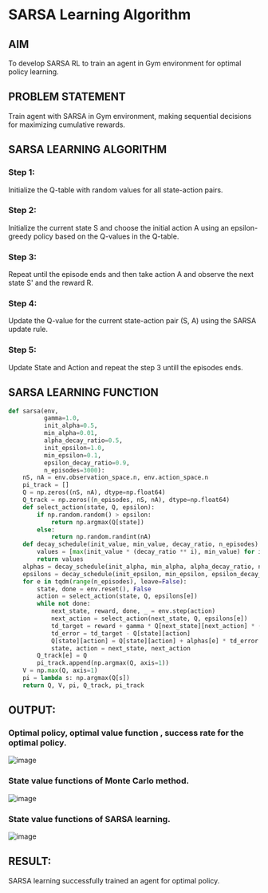 # SARSA Learning Algorithm


## AIM
To develop SARSA RL to train an agent in Gym environment for optimal policy learning.
## PROBLEM STATEMENT
Train agent with SARSA in Gym environment, making sequential decisions for maximizing cumulative rewards.

## SARSA LEARNING ALGORITHM
### Step 1:

Initialize the Q-table with random values for all state-action pairs.
### Step 2:

Initialize the current state S and choose the initial action A using an epsilon-greedy policy based on the Q-values in the Q-table.
### Step 3:

Repeat until the episode ends and then take action A and observe the next state S' and the reward R.
### Step 4:

Update the Q-value for the current state-action pair (S, A) using the SARSA update rule.
### Step 5:
Update State and Action and repeat the step 3 untill the episodes ends.

## SARSA LEARNING FUNCTION
```python
def sarsa(env,
          gamma=1.0,
          init_alpha=0.5,
          min_alpha=0.01,
          alpha_decay_ratio=0.5,
          init_epsilon=1.0,
          min_epsilon=0.1,
          epsilon_decay_ratio=0.9,
          n_episodes=3000):
    nS, nA = env.observation_space.n, env.action_space.n
    pi_track = []
    Q = np.zeros((nS, nA), dtype=np.float64)
    Q_track = np.zeros((n_episodes, nS, nA), dtype=np.float64)
    def select_action(state, Q, epsilon):
        if np.random.random() > epsilon:
            return np.argmax(Q[state])
        else:
            return np.random.randint(nA)
    def decay_schedule(init_value, min_value, decay_ratio, n_episodes):
        values = [max(init_value * (decay_ratio ** i), min_value) for i in range(n_episodes)]
        return values
    alphas = decay_schedule(init_alpha, min_alpha, alpha_decay_ratio, n_episodes)
    epsilons = decay_schedule(init_epsilon, min_epsilon, epsilon_decay_ratio, n_episodes)
    for e in tqdm(range(n_episodes), leave=False):
        state, done = env.reset(), False
        action = select_action(state, Q, epsilons[e])
        while not done:
            next_state, reward, done, _ = env.step(action)
            next_action = select_action(next_state, Q, epsilons[e])
            td_target = reward + gamma * Q[next_state][next_action] * (not done)
            td_error = td_target - Q[state][action]
            Q[state][action] = Q[state][action] + alphas[e] * td_error
            state, action = next_state, next_action
        Q_track[e] = Q
        pi_track.append(np.argmax(Q, axis=1))
    V = np.max(Q, axis=1)
    pi = lambda s: np.argmax(Q[s])
    return Q, V, pi, Q_track, pi_track
```

## OUTPUT:

### Optimal policy, optimal value function , success rate for the optimal policy.
![image](https://github.com/DHARSHINISENTHILKUMAR/sarsa-learning/assets/113699377/2cee6c20-6eed-45ae-a5ee-eb7da16a0c06)

### State value functions of Monte Carlo method.
![image](https://github.com/DHARSHINISENTHILKUMAR/sarsa-learning/assets/113699377/dc83c7dc-0fcd-4882-958e-cb65efd12f70)

### State value functions of SARSA learning.
![image](https://github.com/DHARSHINISENTHILKUMAR/sarsa-learning/assets/113699377/0ef3a3fb-634c-4221-b392-fb81ab3098c5)


## RESULT:

SARSA learning successfully trained an agent for optimal policy.
